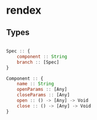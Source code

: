 # rendex

## Types
```javascript

Spec :: {
    component :: String
    branch :: [Spec]
}

Component :: {
    name :: String
    openParams :: [Any]
    closeParams :: [Any]
    open :: () -> [Any] -> Void
    close :: () -> [Any] -> Void
}

```

